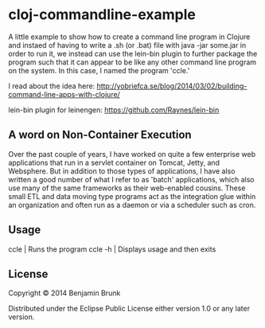 # cloj-commandline-example

A little example to show how to create a command line program in Clojure and instaed of having to write a .sh (or .bat) file
with java -jar some.jar in order to run it, we instead can use the lein-bin plugin to further package the program such 
that it can appear to be like any other command line program on the system.  In this case, I named the program 'ccle.'

I read about the idea here:
http://yobriefca.se/blog/2014/03/02/building-command-line-apps-with-clojure/

lein-bin plugin for leinengen:  https://github.com/Raynes/lein-bin

## A word on Non-Container Execution

Over the past couple of years, I have worked on quite a few enterprise web applications that run in a servlet container on 
Tomcat, Jetty, and Websphere.  But in addition to those types of applications, I have also written a good number of what
I refer to as 'batch' applications, which also use many of the same frameworks as their web-enabled cousins.  These small
ETL and data moving type programs act as the integration glue within an organization and often run as a daemon or 
via a scheduler such as cron.    

## Usage

ccle     | Runs the program
ccle -h  | Displays usage and then exits


## License

Copyright © 2014 Benjamin Brunk

Distributed under the Eclipse Public License either version 1.0 or any later version.
